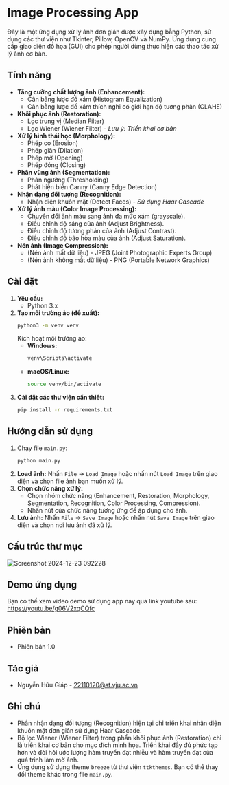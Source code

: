# Image Processing App

Đây là một ứng dụng xử lý ảnh đơn giản được xây dựng bằng Python, sử dụng các thư viện như Tkinter, Pillow, OpenCV và NumPy. Ứng dụng cung cấp giao diện đồ họa (GUI) cho phép người dùng thực hiện các thao tác xử lý ảnh cơ bản.

## Tính năng

- **Tăng cường chất lượng ảnh (Enhancement):**
  - Cân bằng lược đồ xám (Histogram Equalization)
  - Cân bằng lược đồ xám thích nghi có giới hạn độ tương phản (CLAHE)
- **Khôi phục ảnh (Restoration):**
  - Lọc trung vị (Median Filter)
  - Lọc Wiener (Wiener Filter) - _Lưu ý: Triển khai cơ bản_
- **Xử lý hình thái học (Morphology):**
  - Phép co (Erosion)
  - Phép giãn (Dilation)
  - Phép mở (Opening)
  - Phép đóng (Closing)
- **Phân vùng ảnh (Segmentation):**
  - Phân ngưỡng (Thresholding)
  - Phát hiện biên Canny (Canny Edge Detection)
- **Nhận dạng đối tượng (Recognition):**
  - Nhận diện khuôn mặt (Detect Faces) - _Sử dụng Haar Cascade_
- **Xử lý ảnh màu (Color Image Processing):**
  - Chuyển đổi ảnh màu sang ảnh đa mức xám (grayscale).
  - Điều chỉnh độ sáng của ảnh (Adjust Brightness).
  - Điều chỉnh độ tương phản của ảnh (Adjust Contrast).
  - Điều chỉnh độ bão hòa màu của ảnh (Adjust Saturation).
- **Nén ảnh (Image Compression):**
  - (Nén ảnh mất dữ liệu) - JPEG (Joint Photographic Experts Group)
  - (Nén ảnh không mất dữ liệu) - PNG (Portable Network Graphics)

## Cài đặt

1.  **Yêu cầu:**
    - Python 3.x
2.  **Tạo môi trường ảo (đề xuất):**
    ```bash
    python3 -m venv venv
    ```
    Kích hoạt môi trường ảo:
    - **Windows:**
      ```bash
      venv\Scripts\activate
      ```
    - **macOS/Linux:**
      ```bash
      source venv/bin/activate
      ```
3.  **Cài đặt các thư viện cần thiết:**
    ```bash
    pip install -r requirements.txt
    ```

## Hướng dẫn sử dụng

1.  Chạy file `main.py`:
    ```bash
    python main.py
    ```
2.  **Load ảnh:** Nhấn `File` -> `Load Image` hoặc nhấn nút `Load Image` trên giao diện và chọn file ảnh bạn muốn xử lý.
3.  **Chọn chức năng xử lý:**
    - Chọn nhóm chức năng (Enhancement, Restoration, Morphology, Segmentation, Recognition, Color Processing, Compression).
    - Nhấn nút của chức năng tương ứng để áp dụng cho ảnh.
4.  **Lưu ảnh:** Nhấn `File` -> `Save Image` hoặc nhấn nút `Save Image` trên giao diện và chọn nơi lưu ảnh đã xử lý.

## Cấu trúc thư mục

![Screenshot 2024-12-23 092228](https://github.com/user-attachments/assets/cf56eaa5-70e7-45b5-a28e-aaffb33a05de)

## Demo ứng dụng

Bạn có thể xem video demo sử dụng app này qua link youtube sau: https://youtu.be/g06V2xqCQfc

## Phiên bản

*   Phiên bản 1.0

## Tác giả

*   Nguyễn Hữu Giáp - 22110120@st.vju.ac.vn

## Ghi chú

*   Phần nhận dạng đối tượng (Recognition) hiện tại chỉ triển khai nhận diện khuôn mặt đơn giản sử dụng Haar Cascade.
*   Bộ lọc Wiener (Wiener Filter) trong phần khôi phục ảnh (Restoration) chỉ là triển khai cơ bản cho mục đích minh họa. Triển khai đầy đủ phức tạp hơn và đòi hỏi ước lượng hàm truyền đạt nhiễu và hàm truyền đạt của quá trình làm mờ ảnh.
*   Ứng dụng sử dụng theme `breeze` từ thư viện `ttkthemes`. Bạn có thể thay đổi theme khác trong file `main.py`.

